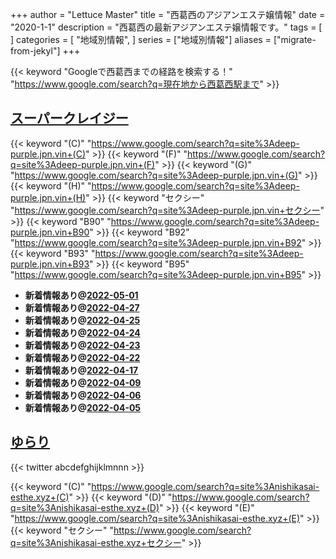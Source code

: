 +++
author = "Lettuce Master"
title = "西葛西のアジアンエステ嬢情報"
date = "2020-1-1"
description = "西葛西の最新アジアンエステ嬢情報です。"
tags = [
]
categories = [
    "地域別情報",
]
series = ["地域別情報"]
aliases = ["migrate-from-jekyl"]
+++

{{< keyword "Googleで西葛西までの経路を検索する！" "https://www.google.com/search?q=現在地から西葛西駅まで" >}}

## [スーパークレイジー](https://deep-purple.jpn.vin/)
{{< keyword "(C)" "https://www.google.com/search?q=site%3Adeep-purple.jpn.vin+(C)" >}} {{< keyword "(F)" "https://www.google.com/search?q=site%3Adeep-purple.jpn.vin+(F)" >}} {{< keyword "(G)" "https://www.google.com/search?q=site%3Adeep-purple.jpn.vin+(G)" >}} {{< keyword "(H)" "https://www.google.com/search?q=site%3Adeep-purple.jpn.vin+(H)" >}} {{< keyword "セクシー" "https://www.google.com/search?q=site%3Adeep-purple.jpn.vin+セクシー" >}} {{< keyword "B90" "https://www.google.com/search?q=site%3Adeep-purple.jpn.vin+B90" >}} {{< keyword "B92" "https://www.google.com/search?q=site%3Adeep-purple.jpn.vin+B92" >}} {{< keyword "B93" "https://www.google.com/search?q=site%3Adeep-purple.jpn.vin+B93" >}} {{< keyword "B95" "https://www.google.com/search?q=site%3Adeep-purple.jpn.vin+B95" >}} 

- **新着情報あり@[2022-05-01](/post/2022-05-01)**
- **新着情報あり@[2022-04-27](/post/2022-04-27)**
- **新着情報あり@[2022-04-25](/post/2022-04-25)**
- **新着情報あり@[2022-04-24](/post/2022-04-24)**
- **新着情報あり@[2022-04-23](/post/2022-04-23)**
- **新着情報あり@[2022-04-22](/post/2022-04-22)**
- **新着情報あり@[2022-04-17](/post/2022-04-17)**
- **新着情報あり@[2022-04-09](/post/2022-04-09)**
- **新着情報あり@[2022-04-06](/post/2022-04-06)**
- **新着情報あり@[2022-04-05](/post/2022-04-05)**
## [ゆらり](https://nishikasai-esthe.xyz/)


{{< twitter abcdefghijklmnnn >}}

{{< keyword "(C)" "https://www.google.com/search?q=site%3Anishikasai-esthe.xyz+(C)" >}} {{< keyword "(D)" "https://www.google.com/search?q=site%3Anishikasai-esthe.xyz+(D)" >}} {{< keyword "(E)" "https://www.google.com/search?q=site%3Anishikasai-esthe.xyz+(E)" >}} {{< keyword "セクシー" "https://www.google.com/search?q=site%3Anishikasai-esthe.xyz+セクシー" >}} 

